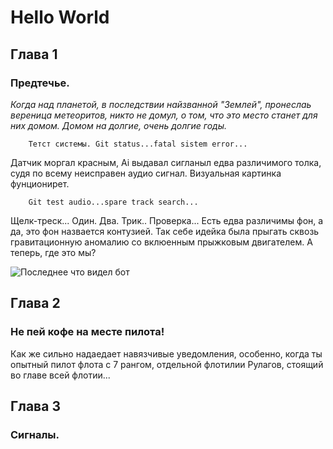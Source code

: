 # Hello World
## Глава 1
### Предтечье.
*Когда над планетой, в последствии найзванной "Землей", пронеслаь вереница метеоритов, никто не домул, о том, что это место станет для них домом. Домом на долгие, очень долгие годы.*
```fix
    Тетст системы. Git status...fatal sistem error...
```
Датчик моргал красным, Ai выдавал сигланыл едва различимого толка, судя по всему неисправен аудио сигнал. Визуальная картинка фунционирет.
```fix
    Git test audio...spare track search...
```
Щелк-треск... Один. Два. Трик.. Проверка... Есть едва различимы фон, а да, это фон назвается контузией. Так себе идейка была прыгать сквозь гравитационную аномалию со вклюенным прыжковым двигателем. А теперь, где это мы?


![Последнее что видел бот](https://img.freepik.com/free-photo/digital-world-banner-background-remixed-from-public-domain-by-nasa_53876-124622.jpg?w=1380&t=st=1685715378~exp=1685715978~hmac=ea5466f2ba0d1596e126c20f256f880bdde652a3e0c53aa1b964ab1c3e2bad1d)



## Глава 2
### Не пей кофе на месте пилота!
Как же сильно надаедает навязчивые уведомления, особенно, когда ты опытный пилот флота с 7 рангом, отдельной флотилии Рулагов, стоящий во главе всей флотии...

## Глава 3
### Сигналы.
